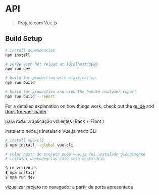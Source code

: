 # API

>Projeto com Vue.js 

## Build Setup

``` bash
# install dependencies
npm install

# serve with hot reload at localhost:8080
npm run dev

# build for production with minification
npm run build

# build for production and view the bundle analyzer report
npm run build --report
```

For a detailed explanation on how things work, check out the [guide](http://vuejs-templates.github.io/webpack/) and [docs for vue-loader](http://vuejs.github.io/vue-loader).

para rodar a aplicação vclientes (Back + Front )

instalar o node.js
instalar o Vue.js modo CLI

``` bash
# install vue-cli
$ npm install --global vue-cli

# colar pasta do projeto onde Vue.js foi instalado globalmente
# instalar dependencias caso seja necessário

$ cd vclientes
$ npm install
$ npm run dev

```

vizualizar projeto no navegador a partir da porta apresentada
